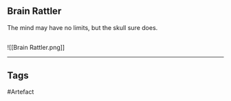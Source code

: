 ## Brain Rattler
The mind may have no limits, but the skull sure does.
## 
![[Brain Rattler.png]]

---
## Tags
#Artefact